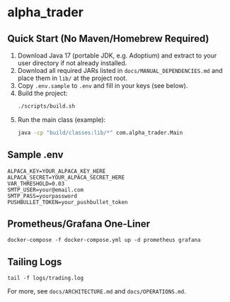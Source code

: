 # alpha_trader

## Quick Start (No Maven/Homebrew Required)

1. Download Java 17 (portable JDK, e.g. Adoptium) and extract to your user directory if not already installed.
2. Download all required JARs listed in `docs/MANUAL_DEPENDENCIES.md` and place them in `lib/` at the project root.
3. Copy `.env.sample` to `.env` and fill in your keys (see below).
4. Build the project:
   ```bash
   ./scripts/build.sh
   ```
5. Run the main class (example):
   ```bash
   java -cp "build/classes:lib/*" com.alpha_trader.Main
   ```

## Sample .env
```
ALPACA_KEY=YOUR_ALPACA_KEY_HERE
ALPACA_SECRET=YOUR_ALPACA_SECRET_HERE
VAR_THRESHOLD=0.03
SMTP_USER=your@email.com
SMTP_PASS=yourpassword
PUSHBULLET_TOKEN=your_pushbullet_token
```

## Prometheus/Grafana One-Liner
```
docker-compose -f docker-compose.yml up -d prometheus grafana
```

## Tailing Logs
```
tail -f logs/trading.log
```

For more, see `docs/ARCHITECTURE.md` and `docs/OPERATIONS.md`.

